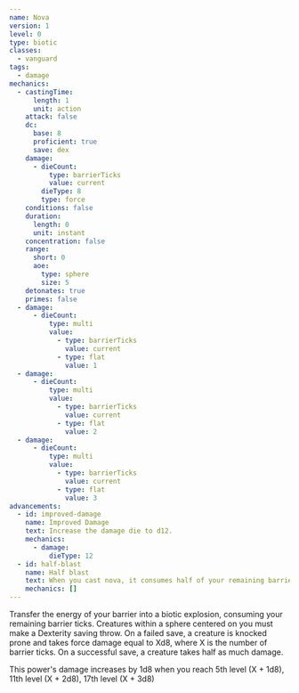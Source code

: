 ```yaml
---
name: Nova
version: 1
level: 0
type: biotic
classes:
  - vanguard
tags:
  - damage
mechanics:
  - castingTime:
      length: 1
      unit: action
    attack: false
    dc:
      base: 8
      proficient: true
      save: dex
    damage:
      - dieCount:
          type: barrierTicks
          value: current
        dieType: 8
        type: force
    conditions: false
    duration:
      length: 0
      unit: instant
    concentration: false
    range:
      short: 0
      aoe:
        type: sphere
        size: 5
    detonates: true
    primes: false
  - damage:
      - dieCount:
          type: multi
          value:
            - type: barrierTicks
              value: current
            - type: flat
              value: 1
  - damage:
      - dieCount:
          type: multi
          value:
            - type: barrierTicks
              value: current
            - type: flat
              value: 2
  - damage:
      - dieCount:
          type: multi
          value:
            - type: barrierTicks
              value: current
            - type: flat
              value: 3
advancements:
  - id: improved-damage
    name: Improved Damage
    text: Increase the damage die to d12.
    mechanics:
      - damage:
          dieType: 12
  - id: half-blast
    name: Half blast
    text: When you cast nova, it consumes half of your remaining barrier ticks (rounded up) but deals damage as if you had used all of your remaining barrier ticks.
    mechanics: []
---
```

Transfer the energy of your barrier into a biotic explosion, consuming your remaining barrier ticks. Creatures within a
<me-distance length="5" adj/> sphere centered on you must make a Dexterity saving throw. On a failed save, a creature is knocked prone and takes
force damage equal to Xd8, where X is the number of barrier ticks. On a successful save, a creature takes half as much
damage.

This power's damage increases by 1d8 when you reach 5th level (X + 1d8), 11th level (X + 2d8), 17th level (X + 3d8)
